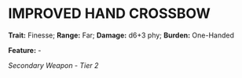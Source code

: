 # IMPROVED HAND CROSSBOW

**Trait:** Finesse; **Range:** Far; **Damage:** d6+3 phy; **Burden:** One-Handed

**Feature:** -

*Secondary Weapon - Tier 2*